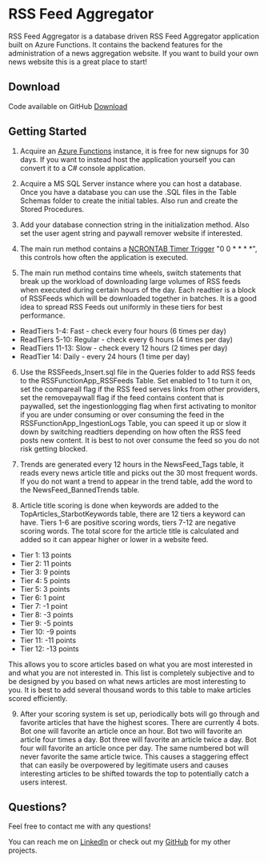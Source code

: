 # RSS Feed Aggregator

RSS Feed Aggregator is a database driven RSS Feed Aggregator application built on Azure Functions. It contains the backend features for the administration of a news aggregation website. If you want to build your own news website this is a great place to start!

## Download
Code available on GitHub [Download](https://github.com/KylerCondran/RSSFeedAggregator)

## Getting Started

1. Acquire an [Azure Functions](https://azure.microsoft.com/) instance, it is free for new signups for 30 days. If you want to instead host the application yourself you can convert it to a C# console application.

2. Acquire a MS SQL Server instance where you can host a database. Once you have a database you can use the .SQL files in the Table Schemas folder to create the initial tables. Also run and create the Stored Procedures.

3. Add your database connection string in the initialization method. Also set the user agent string and paywall remover website if interested.

4. The main run method contains a [NCRONTAB Timer Trigger](https://learn.microsoft.com/en-us/azure/azure-functions/functions-bindings-timer) "0 0 * * * *", this controls how often the application is executed.

5. The main run method contains time wheels, switch statements that break up the workload of downloading large volumes of RSS feeds when executed during certain hours of the day. Each readtier is a block of RSSFeeds which will be downloaded together in batches. It is a good idea to spread RSS Feeds out uniformly in these tiers for best performance.

- ReadTiers 1-4: Fast - check every four hours (6 times per day)
- ReadTiers 5-10: Regular - check every 6 hours (4 times per day)
- ReadTiers 11-13: Slow - check every 12 hours (2 times per day)
- ReadTier 14: Daily - every 24 hours (1 time per day)

6. Use the RSSFeeds_Insert.sql file in the Queries folder to add RSS feeds to the RSSFunctionApp_RSSFeeds Table. Set enabled to 1 to turn it on, set the compareall flag if the RSS feed serves links from other providers, set the removepaywall flag if the feed contains content that is paywalled, set the ingestionlogging flag when first activating to monitor if you are under consuming or over consuming the feed in the RSSFunctionApp_IngestionLogs Table, you can speed it up or slow it down by switching readtiers depending on how often the RSS feed posts new content. It is best to not over consume the feed so you do not risk getting blocked.

7. Trends are generated every 12 hours in the NewsFeed_Tags table, it reads every news article title and picks out the 30 most frequent words. If you do not want a trend to appear in the trend table, add the word to the NewsFeed_BannedTrends table.

8. Article title scoring is done when keywords are added to the TopArticles_StarbotKeywords table, there are 12 tiers a keyword can have. Tiers 1-6 are positive scoring words, tiers 7-12 are negative scoring words. The total score for the article title is calculated and added so it can appear higher or lower in a website feed.

- Tier 1: 13 points
- Tier 2: 11 points
- Tier 3: 9 points
- Tier 4: 5 points
- Tier 5: 3 points
- Tier 6: 1 point
- Tier 7: -1 point
- Tier 8: -3 points
- Tier 9: -5 points
- Tier 10: -9 points
- Tier 11: -11 points
- Tier 12: -13 points

This allows you to score articles based on what you are most interested in and what you are not interested in. This list is completely subjective and to be designed by you based on what news articles are most interesting to you. It is best to add several thousand words to this table to make articles scored efficiently.

9. After your scoring system is set up, periodically bots will go through and favorite articles that have the highest scores. There are currently 4 bots. Bot one will favorite an article once an hour. Bot two will favorite an article four times a day. Bot three will favorite an article twice a day. Bot four will favorite an article once per day. The same numbered bot will never favorite the same article twice. This causes a staggering effect that can easily be overpowered by legitimate users and causes interesting articles to be shifted towards the top to potentially catch a users interest.

## Questions?

Feel free to contact me with any questions!

You can reach me on [LinkedIn](https://www.linkedin.com/in/kylercondran/) or check out my [GitHub](https://github.com/KylerCondran/) for my other projects.
